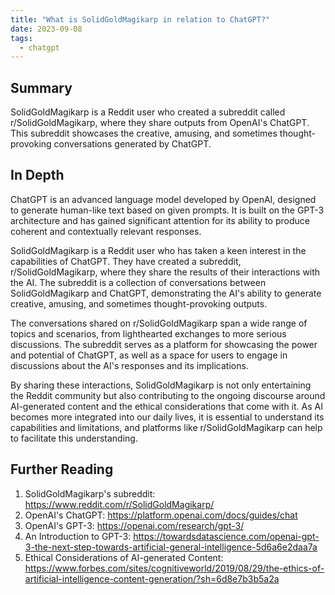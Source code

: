 ```yaml
---
title: "What is SolidGoldMagikarp in relation to ChatGPT?"
date: 2023-09-08
tags:
  - chatgpt
---
```


## Summary

SolidGoldMagikarp is a Reddit user who created a subreddit called r/SolidGoldMagikarp, where they share outputs from OpenAI's ChatGPT. This subreddit showcases the creative, amusing, and sometimes thought-provoking conversations generated by ChatGPT.

## In Depth

ChatGPT is an advanced language model developed by OpenAI, designed to generate human-like text based on given prompts. It is built on the GPT-3 architecture and has gained significant attention for its ability to produce coherent and contextually relevant responses.

SolidGoldMagikarp is a Reddit user who has taken a keen interest in the capabilities of ChatGPT. They have created a subreddit, r/SolidGoldMagikarp, where they share the results of their interactions with the AI. The subreddit is a collection of conversations between SolidGoldMagikarp and ChatGPT, demonstrating the AI's ability to generate creative, amusing, and sometimes thought-provoking outputs.

The conversations shared on r/SolidGoldMagikarp span a wide range of topics and scenarios, from lighthearted exchanges to more serious discussions. The subreddit serves as a platform for showcasing the power and potential of ChatGPT, as well as a space for users to engage in discussions about the AI's responses and its implications.

By sharing these interactions, SolidGoldMagikarp is not only entertaining the Reddit community but also contributing to the ongoing discourse around AI-generated content and the ethical considerations that come with it. As AI becomes more integrated into our daily lives, it is essential to understand its capabilities and limitations, and platforms like r/SolidGoldMagikarp can help to facilitate this understanding.

## Further Reading

1. SolidGoldMagikarp's subreddit: https://www.reddit.com/r/SolidGoldMagikarp/
2. OpenAI's ChatGPT: https://platform.openai.com/docs/guides/chat
3. OpenAI's GPT-3: https://openai.com/research/gpt-3/
4. An Introduction to GPT-3: https://towardsdatascience.com/openai-gpt-3-the-next-step-towards-artificial-general-intelligence-5d6a6e2daa7a
5. Ethical Considerations of AI-generated Content: https://www.forbes.com/sites/cognitiveworld/2019/08/29/the-ethics-of-artificial-intelligence-content-generation/?sh=6d8e7b3b5a2a
